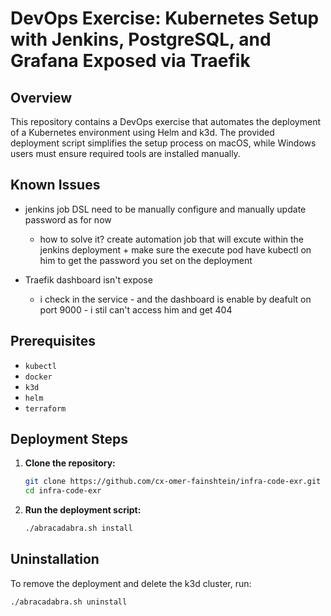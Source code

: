 # DevOps Exercise: Kubernetes Setup with Jenkins, PostgreSQL, and Grafana Exposed via Traefik

## Overview
This repository contains a DevOps exercise that automates the deployment of a Kubernetes environment using Helm and k3d. The provided deployment script simplifies the setup process on macOS, while Windows users must ensure required tools are installed manually.

## Known Issues
- jenkins job DSL need to be manually configure and manually update password as for now
  * how to solve it? create automation job that will excute within the jenkins deployment + make sure the execute pod have kubectl on him to get the password you set on the deployment

- Traefik dashboard isn't expose
  * i check in the service - and the dashboard is enable by deafult on port 9000 - i stil can't access him and get 404

## Prerequisites
- `kubectl`
- `docker`
- `k3d`
- `helm`
- `terraform`

## Deployment Steps
1. **Clone the repository:**
   ```sh
   git clone https://github.com/cx-omer-fainshtein/infra-code-exr.git
   cd infra-code-exr
   ```

2. **Run the deployment script:**

   ```sh
   ./abracadabra.sh install
   ```

## Uninstallation
To remove the deployment and delete the k3d cluster, run:
```sh
./abracadabra.sh uninstall
```
